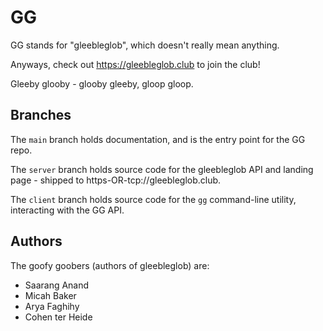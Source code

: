 # GG

GG stands for "gleebleglob", which doesn't really mean anything.

Anyways, check out https://gleebleglob.club to join the club!

Gleeby glooby - glooby gleeby, gloop gloop.

## Branches

The `main` branch holds documentation, and is the entry point for the GG repo.

The `server` branch holds source code for the gleebleglob API and landing page - shipped to https-OR-tcp://gleebleglob.club.

The `client` branch holds source code for the `gg` command-line utility, interacting with the GG API.

## Authors

The goofy goobers (authors of gleebleglob) are:

- Saarang Anand
- Micah Baker
- Arya Faghihy
- Cohen ter Heide
